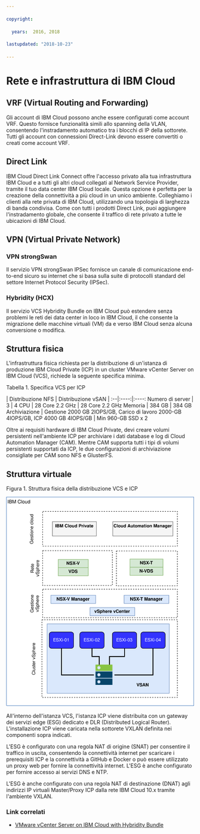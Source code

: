```yaml
---

copyright:

  years:  2016, 2018

lastupdated: "2018-10-23"

---
```



# Rete e infrastruttura di IBM Cloud

## VRF (Virtual Routing and Forwarding)
Gli account di IBM Cloud possono anche essere configurati come account VRF. Questo fornisce funzionalità simili allo spanning della VLAN, consentendo l'instradamento automatico tra i blocchi di IP della sottorete. Tutti gli account con connessioni Direct-Link devono essere convertiti o creati come account VRF.

## Direct Link
IBM Cloud Direct Link Connect offre l'accesso privato alla tua infrastruttura IBM Cloud e a tutti gli altri cloud collegati al Network Service Provider, tramite il tuo data center IBM Cloud locale. Questa opzione è perfetta per la creazione della connettività a più cloud in un unico ambiente. Colleghiamo i clienti alla rete privata di IBM Cloud, utilizzando una topologia di larghezza di banda condivisa. Come con tutti i prodotti Direct Link, puoi aggiungere l'instradamento globale, che consente il traffico di rete privato a tutte le ubicazioni di IBM Cloud.

## VPN (Virtual Private Network)

### VPN strongSwan
Il servizio VPN strongSwan IPSec fornisce un canale di comunicazione end-to-end sicuro su internet che si basa sulla suite di protocolli standard del settore Internet Protocol Security (IPSec).

### Hybridity (HCX)
Il servizio VCS Hybridity Bundle on IBM Cloud può estendere senza problemi le reti dei data center in loco in IBM Cloud, il che consente la migrazione delle macchine virtuali (VM) da e verso IBM Cloud senza alcuna conversione o modifica.

## Struttura fisica
L'infrastruttura fisica richiesta per la distribuzione di un'istanza di produzione IBM Cloud Private (ICP) in un cluster VMware vCenter Server on IBM Cloud (VCS), richiede la seguente specifica minima.

Tabella 1. Specifica VCS per ICP

| Distribuzione NFS  |  Distribuzione vSAN |
:--|:----:|:----:
Numero di server  |  3 |  4
CPU | 28 Core 2.2 GHz | 28 Core 2.2 GHz
Memoria | 384 GB | 384 GB
Archiviazione | Gestione 2000 GB 2IOPS/GB, Carico di lavoro 2000-GB 4IOPS/GB, ICP 4000 GB 4IOPS/GB | Min 960-GB SSD x 2

Oltre ai requisiti hardware di IBM Cloud Private, devi creare volumi persistenti nell'ambiente ICP per archiviare i dati database e log di Cloud Automation Manager (CAM). Mentre CAM supporta tutti i tipi di volumi persistenti supportati da ICP, le due configurazioni di archiviazione consigliate per CAM sono NFS e GlusterFS.

## Struttura virtuale

Figura 1. Struttura fisica della distribuzione VCS e ICP

![Struttura fisica della distribuzione VCS e ICP](vcsicp-phy-ics-icp-deployment.svg)

All'interno dell'istanza VCS, l'istanza ICP viene distribuita con un gateway dei servizi edge (ESG) dedicato e DLR (Distributed Logical Router). L'installazione ICP viene caricata nella sottorete VXLAN definita nei componenti sopra indicati.

L'ESG è configurato con una regola NAT di origine (SNAT) per consentire il traffico in uscita, consentendo la connettività internet per scaricare i prerequisiti ICP e la connettività a GitHub e Docker o può essere utilizzato un proxy web per fornire la connettività internet. L'ESG è anche configurato per fornire accesso ai servizi DNS e NTP.

L'ESG è anche configurato con una regola NAT di destinazione (DNAT) agli indirizzi IP virtuali Master/Proxy ICP dalla rete IBM Cloud 10.x tramite l'ambiente VXLAN.

### Link correlati

* [VMware vCenter Server on IBM Cloud with Hybridity Bundle](../vcs/vcs-hybridity-intro.html)
